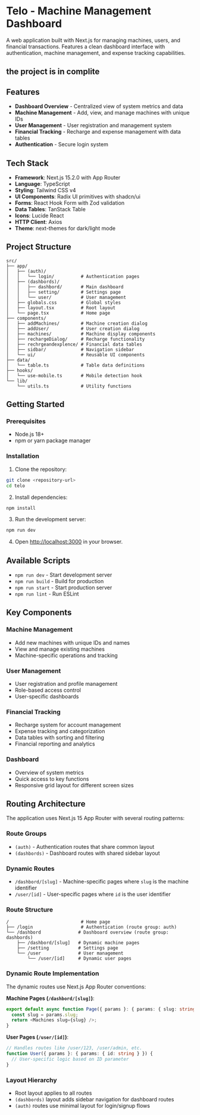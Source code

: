 # Telo - Machine Management Dashboard

A web application built with Next.js for managing machines, users, and financial transactions. Features a clean dashboard interface with authentication, machine management, and expense tracking capabilities.


## the project is in complite 

## Features

- **Dashboard Overview** - Centralized view of system metrics and data
- **Machine Management** - Add, view, and manage machines with unique IDs
- **User Management** - User registration and management system
- **Financial Tracking** - Recharge and expense management with data tables
- **Authentication** - Secure login system

## Tech Stack

- **Framework**: Next.js 15.2.0 with App Router
- **Language**: TypeScript
- **Styling**: Tailwind CSS v4
- **UI Components**: Radix UI primitives with shadcn/ui
- **Forms**: React Hook Form with Zod validation
- **Data Tables**: TanStack Table
- **Icons**: Lucide React
- **HTTP Client**: Axios
- **Theme**: next-themes for dark/light mode

## Project Structure

```
src/
├── app/
│   ├── (auth)/
│   │   └── login/          # Authentication pages
│   ├── (dashbords)/
│   │   ├── dashbord/       # Main dashboard
│   │   ├── setting/        # Settings page
│   │   └── user/           # User management
│   ├── globals.css         # Global styles
│   ├── layout.tsx          # Root layout
│   └── page.tsx            # Home page
├── components/
│   ├── addMachines/        # Machine creation dialog
│   ├── addUser/            # User creation dialog
│   ├── machines/           # Machine display components
│   ├── rechargeDialog/     # Recharge functionality
│   ├── rechrgeandexplence/ # Financial data tables
│   ├── sidbar/             # Navigation sidebar
│   └── ui/                 # Reusable UI components
├── data/
│   └── table.ts            # Table data definitions
├── hooks/
│   └── use-mobile.ts       # Mobile detection hook
└── lib/
    └── utils.ts            # Utility functions
```

## Getting Started

### Prerequisites

- Node.js 18+
- npm or yarn package manager

### Installation

1. Clone the repository:

```bash
git clone <repository-url>
cd telo
```

2. Install dependencies:

```bash
npm install
```

3. Run the development server:

```bash
npm run dev
```

4. Open [http://localhost:3000](http://localhost:3000) in your browser.

## Available Scripts

- `npm run dev` - Start development server
- `npm run build` - Build for production
- `npm run start` - Start production server
- `npm run lint` - Run ESLint

## Key Components

### Machine Management

- Add new machines with unique IDs and names
- View and manage existing machines
- Machine-specific operations and tracking

### User Management

- User registration and profile management
- Role-based access control
- User-specific dashboards

### Financial Tracking

- Recharge system for account management
- Expense tracking and categorization
- Data tables with sorting and filtering
- Financial reporting and analytics

### Dashboard

- Overview of system metrics
- Quick access to key functions
- Responsive grid layout for different screen sizes

## Routing Architecture

The application uses Next.js 15 App Router with several routing patterns:

### Route Groups

- `(auth)` - Authentication routes that share common layout
- `(dashbords)` - Dashboard routes with shared sidebar layout

### Dynamic Routes

- `/dashbord/[slug]` - Machine-specific pages where `slug` is the machine identifier
- `/user/[id]` - User-specific pages where `id` is the user identifier

### Route Structure

```
/                           # Home page
├── /login                  # Authentication (route group: auth)
└── /dashbord              # Dashboard overview (route group: dashbords)
    ├── /dashbord/[slug]   # Dynamic machine pages
    ├── /setting           # Settings page
    └── /user              # User management
        └── /user/[id]     # Dynamic user pages
```

### Dynamic Route Implementation

The dynamic routes use Next.js App Router conventions:

**Machine Pages (`/dashbord/[slug]`)**:

```typescript
export default async function Page({ params }: { params: { slug: string } }) {
  const slug = params.slug;
  return <Machines slug={slug} />;
}
```

**User Pages (`/user/[id]`)**:

```typescript
// Handles routes like /user/123, /user/admin, etc.
function User({ params }: { params: { id: string } }) {
  // User-specific logic based on ID parameter
}
```

### Layout Hierarchy

- Root layout applies to all routes
- `(dashbords)` layout adds sidebar navigation for dashboard routes
- `(auth)` routes use minimal layout for login/signup flows


